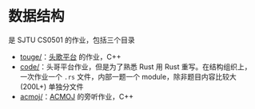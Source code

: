 # 数据结构

是 SJTU CS0501 的作业，包括三个目录

- [touge/](./touge/)：[头歌平台](https://www.educoder.net/) 的作业，C++
- [code/](./code/)：头哥平台作业，但是为了熟悉 Rust 用 Rust 重写。在结构组织上，
  一次作业一个 `.rs` 文件，内部一题一个 module，除非题目内容比较大 (200L+) 单独分文件
- [acmoj/](./acmoj/)：[ACMOJ](https://acm.sjtu.edu.cn/OnlineJudge/) 的旁听作业，C++

